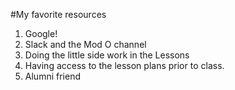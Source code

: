 #My favorite resources
1. Google!
2. Slack and the Mod O channel
3. Doing the little side work in the Lessons
4. Having access to the lesson plans prior to class.
5. Alumni friend
